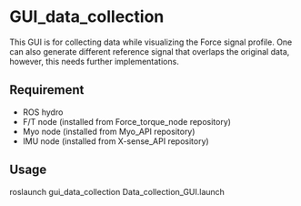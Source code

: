# GUI_data_collection
This GUI is for collecting data while visualizing the Force signal profile.  One can also generate different reference signal that overlaps the original data, however, this needs further implementations.

## Requirement
 - ROS hydro
 - F/T node (installed from Force_torque_node repository)
 - Myo node (installed from Myo_API repository)
 - IMU node (installed from X-sense_API repository)
 
## Usage
roslaunch gui_data_collection Data_collection_GUI.launch

